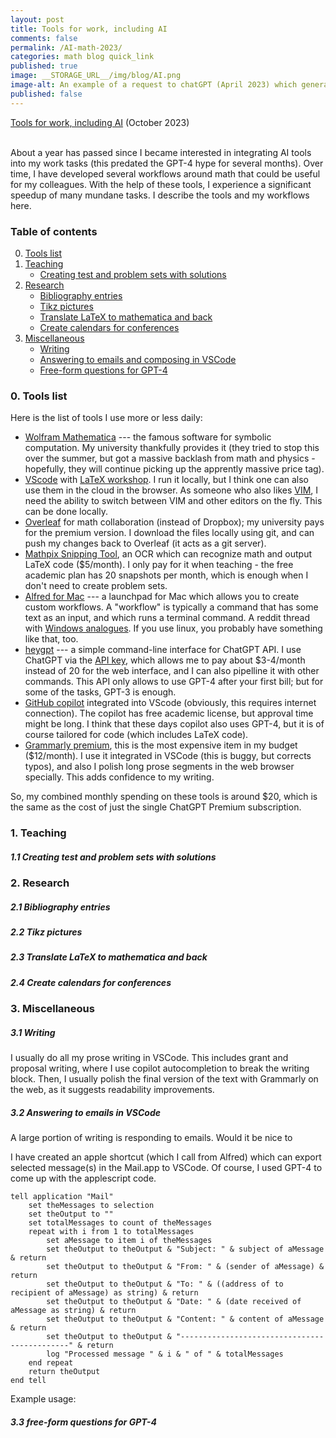 ```yaml
---
layout: post
title: Tools for work, including AI
comments: false
permalink: /AI-math-2023/
categories: math blog quick_link
published: true
image: __STORAGE_URL__/img/blog/AI.png
image-alt: An example of a request to chatGPT (April 2023) which generated the tikz code for a picture I put into a paper with minimal modifications (Figure 5 on page 31 in arXiv:2305.17747)
published: false
---
```


<div><a href="{{site.url}}/AI-math-2023/">Tools for work, including AI</a> (October 2023)</div>
<!--more-->

<br>

About a year has passed since I became interested in integrating AI tools into my work tasks (this predated the GPT-4 hype for several months). Over time, I have developed several workflows around math that could be useful for my colleagues. With the help of these tools, I experience a significant speedup of many mundane tasks. I describe the tools and my workflows here. 

<h3 class="mb-4 mt-4">Table of contents</h3>

<ol start="0">
  <li><a href="#tools-list">Tools list</a></li>
  <li>
    <a href="#teaching">Teaching</a>
    <ul>
      <li><a href="#creating-sets">Creating test and problem sets with solutions</a></li>
    </ul>
  </li>
  <li>
    <a href="#research">Research</a>
    <ul>
      <li><a href="#bibliography">Bibliography entries</a></li>
      <li><a href="#tikz">Tikz pictures</a></li>
      <li><a href="#translate">Translate LaTeX to mathematica and back</a></li>
      <li><a href="#calendars">Create calendars for conferences</a></li>
    </ul>
  </li>
  <li>
    <a href="#miscellaneous">Miscellaneous</a>
    <ul>
      <li><a href="#writing">Writing</a></li>
      <li><a href="#emails">Answering to emails and composing in VSCode</a></li>
      <li><a href="#free-form">Free-form questions for GPT-4</a></li>
    </ul>
  </li>
</ol>

<h3 class="mb-4 mt-4" id="tools-list">0. Tools list</h3>

Here is the list of tools I use more or less daily:

- [Wolfram Mathematica](https://www.wolfram.com/mathematica/) --- the famous software for symbolic computation. My university thankfully provides it (they tried to stop this over the summer, but got a massive backlash from math and physics - hopefully, they will continue picking up the apprently massive price tag).
- [VScode](https://code.visualstudio.com/) with [LaTeX workshop](https://marketplace.visualstudio.com/items?itemName=James-Yu.latex-workshop). I run it locally, but I think one can also use them in the cloud in the browser. As someone who also likes [VIM](https://en.wikipedia.org/wiki/Vim_(text_editor)), I need the ability to switch between VIM and other editors on the fly. This can be done locally.
- [Overleaf](https://www.overleaf.com/project) for math collaboration (instead of Dropbox); my university pays for the premium version. I download the files locally using git, and can push my changes back to Overleaf (it acts as a git server).
- [Mathpix Snipping Tool](https://mathpix.com/), an OCR which can recognize math and output LaTeX code (\$5/month). I only pay for it when teaching - the free academic plan has 20 snapshots per month, which is enough when I don't need to create problem sets.
- [Alfred for Mac](https://www.alfredapp.com/) --- a launchpad for Mac which allows you to create custom workflows. A "workflow" is typically a command that has some text as an input, and which runs a terminal command. A reddit thread with [Windows analogues](https://www.reddit.com/r/windows/comments/5pek48/is_there_an_equivalent_for_windows_to_macs_alfred/). If you use linux, you probably have something like that, too.
- [heygpt](https://github.com/fuyufjh/heygpt) --- a simple command-line interface for ChatGPT API. I use ChatGPT via the [API key](https://help.openai.com/en/articles/7039783-how-can-i-access-the-chatgpt-api), which allows me to pay about \$3-4/month instead of 20 for the web interface, and I can also pipelline it with other commands. This API only allows to use GPT-4 after your first bill; but for some of the tasks, GPT-3 is enough.
- [GitHub copilot](https://github.com/features/copilot) integrated into VScode (obviously, this requires internet connection). The copilot has free academic license, but approval time might be long. I think that these days copilot also uses GPT-4, but it is of course tailored for code (which includes LaTeX code).
- [Grammarly premium](https://www.grammarly.com/premium), this is the most expensive item in my budget (\$12/month). I use it integrated in VSCode (this is buggy, but corrects typos), and also I polish long prose segments in the web browser specially. This adds confidence to my writing.

So, my combined monthly spending on these tools is around \$20, which is the same as the cost of just the single ChatGPT Premium subscription.

<h3 class="mb-4 mt-4" id="teaching">1. Teaching</h3>

<h5 class="mb-4 mt-4" id="creating-sets">1.1 Creating test and problem sets with solutions</h5>




<h3 class="mb-4 mt-4" id="research">2. Research</h3>


<h5 class="mb-4 mt-4" id="bibliography">2.1 Bibliography entries</h5>


<h5 class="mb-4 mt-4" id="tikz">2.2 Tikz pictures</h5>


<h5 class="mb-4 mt-4" id="translate">2.3 Translate LaTeX to mathematica and back</h5>


<h5 class="mb-4 mt-4" id="calendars">2.4 Create calendars for conferences</h5>


<h3 class="mb-4 mt-4" id="miscellaneous">3. Miscellaneous</h3>


<h5 class="mb-4 mt-4" id="writing">3.1 Writing</h5>

I usually do all my prose writing in VSCode. This includes grant and proposal writing, where I use copilot autocompletion to break the writing block. Then, I usually polish the final version of the text with Grammarly on the web, as it suggests readability improvements.

<h5 class="mb-4 mt-4" id="emails">3.2 Answering to emails in VSCode</h5>

A large portion of writing is responding to emails. Would it be nice to 

I have created an apple shortcut (which I call from Alfred) which can export selected message(s) in the Mail.app to VSCode. Of course, I used GPT-4 to come up with the applescript code. 

```applescript
tell application "Mail"
	set theMessages to selection
	set theOutput to ""
	set totalMessages to count of theMessages
	repeat with i from 1 to totalMessages
		set aMessage to item i of theMessages
		set theOutput to theOutput & "Subject: " & subject of aMessage & return
		set theOutput to theOutput & "From: " & (sender of aMessage) & return
		set theOutput to theOutput & "To: " & ((address of to recipient of aMessage) as string) & return
		set theOutput to theOutput & "Date: " & (date received of aMessage as string) & return
		set theOutput to theOutput & "Content: " & content of aMessage & return
		set theOutput to theOutput & "---------------------------------------------" & return
		log "Processed message " & i & " of " & totalMessages
	end repeat
	return theOutput
end tell
```

Example usage:



<h5 class="mb-4 mt-4" id="free-form">3.3 free-form questions for GPT-4</h5>




<br />
<br />